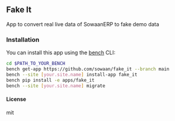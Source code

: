 ## Fake It

App to convert real live data of SowaanERP to fake demo data

### Installation

You can install this app using the [bench](https://github.com/frappe/bench) CLI:

```bash
cd $PATH_TO_YOUR_BENCH
bench get-app https://github.com/sowaan/fake_it --branch main
bench --site [your.site.name] install-app fake_it
bench pip install -e apps/fake_it
bench --site [your.site.name] migrate
```

#### License

mit
